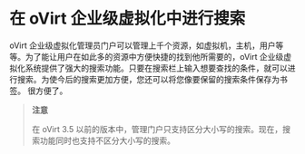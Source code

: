 # 在 oVirt 企业级虚拟化中进行搜索

oVirt 企业级虚拟化管理员门户可以管理上千个资源，如虚拟机，主机，用户等等。为了能让用户在如此多的资源中方便快捷的找到他所需要的，oVirt 企业级虚拟化系统提供了强大的搜索功能。只要在搜索栏上输入想要查找的条件，就可以进行搜索。为使今后的搜索更加方便，您还可以将您像要保留的搜索条件保存为书签。
很方便了。

> **注意**
>
>在 oVirt 3.5 以前的版本中，管理门户只支持区分大小写的搜索。现在，搜索功能同时也支持不区分大小写的搜索。
